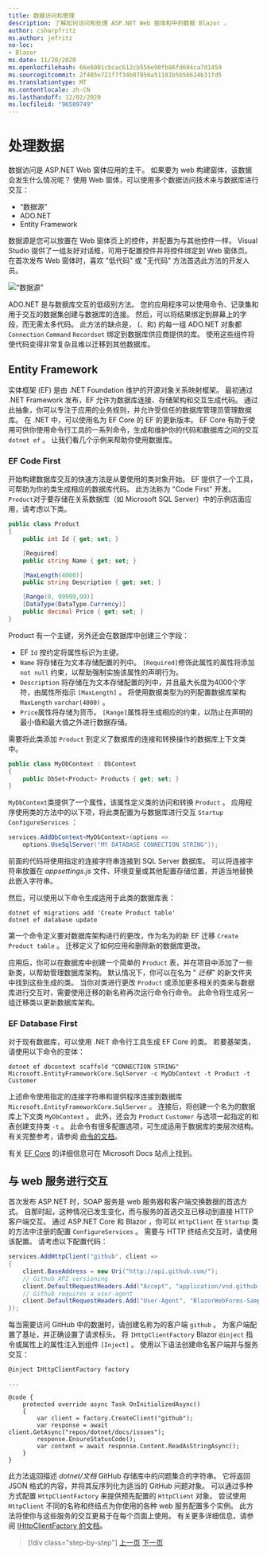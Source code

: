 ```yaml
---
title: 数据访问和管理
description: 了解如何访问和处理 ASP.NET Web 窗体和中的数据 Blazor 。
author: csharpfritz
ms.author: jefritz
no-loc:
- Blazor
ms.date: 11/20/2020
ms.openlocfilehash: 66e6001cbcac612cb556e90fb86fd694ca7d1459
ms.sourcegitcommit: 2f485e721f7f34b87856a51181b5b56624b31fd5
ms.translationtype: MT
ms.contentlocale: zh-CN
ms.lasthandoff: 12/02/2020
ms.locfileid: "96509749"
---
```

# <a name="work-with-data"></a>处理数据

数据访问是 ASP.NET Web 窗体应用的主干。 如果要为 web 构建窗体，该数据会发生什么情况呢？ 使用 Web 窗体，可以使用多个数据访问技术来与数据库进行交互：

- “数据源”
- ADO.NET
- Entity Framework

数据源是您可以放置在 Web 窗体页上的控件，并配置为与其他控件一样。 Visual Studio 提供了一组友好对话框，可用于配置控件并将控件绑定到 Web 窗体页。 在首次发布 Web 窗体时，喜欢 "低代码" 或 "无代码" 方法首选此方法的开发人员。

![“数据源”](media/data/datasources.png)

ADO.NET 是与数据库交互的低级别方法。 您的应用程序可以使用命令、记录集和用于交互的数据集创建与数据库的连接。 然后，可以将结果绑定到屏幕上的字段，而无需太多代码。 此方法的缺点是， (、和) 的每一组 ADO.NET 对象都 `Connection` `Command` `Recordset` 绑定到数据库供应商提供的库。 使用这些组件将使代码变得非常复杂且难以迁移到其他数据库。

## <a name="entity-framework"></a>Entity Framework

实体框架 (EF) 是由 .NET Foundation 维护的开源对象关系映射框架。 最初通过 .NET Framework 发布，EF 允许为数据库连接、存储架构和交互生成代码。 通过此抽象，你可以专注于应用的业务规则，并允许受信任的数据库管理员管理数据库。 在 .NET 中，可以使用名为 EF Core 的 EF 的更新版本。 EF Core 有助于使用可供你使用命令行工具的一系列命令，生成和维护你的代码和数据库之间的交互 `dotnet ef` 。 让我们看几个示例来帮助你使用数据库。

### <a name="ef-code-first"></a>EF Code First

开始构建数据库交互的快速方法是从要使用的类对象开始。 EF 提供了一个工具，可帮助为你的类生成相应的数据库代码。 此方法称为 "Code First" 开发。 `Product`对于要存储在关系数据库（如 Microsoft SQL Server）中的示例店面应用，请考虑以下类。

```csharp
public class Product
{
    public int Id { get; set; }

    [Required]
    public string Name { get; set; }

    [MaxLength(4000)]
    public string Description { get; set; }

    [Range(0, 99999,99)]
    [DataType(DataType.Currency)]
    public decimal Price { get; set; }
}
```

Product 有一个主键，另外还会在数据库中创建三个字段：  

- EF `Id` 按约定将属性标识为主键。
- `Name` 将存储在为文本存储配置的列中。 `[Required]`修饰此属性的属性将添加 `not null` 约束，以帮助强制实施该属性的声明行为。
- `Description` 将存储在为文本存储配置的列中，并且最大长度为4000个字符，由属性所指示 `[MaxLength]` 。 将使用数据类型为的列配置数据库架构 `MaxLength` `varchar(4000)` 。
- `Price`属性将存储为货币。 `[Range]`属性将生成相应的约束，以防止在声明的最小值和最大值之外进行数据存储。

需要将此类添加 `Product` 到定义了数据库的连接和转换操作的数据库上下文类中。

```csharp
public class MyDbContext : DbContext
{
    public DbSet<Product> Products { get; set; }
}
```

`MyDbContext`类提供了一个属性，该属性定义类的访问和转换 `Product` 。  应用程序使用类的方法中的以下项，将此类配置为与数据库进行交互 `Startup` `ConfigureServices` ：

```csharp
services.AddDbContext<MyDbContext>(options =>
    options.UseSqlServer("MY DATABASE CONNECTION STRING"));
```

前面的代码将使用指定的连接字符串连接到 SQL Server 数据库。 可以将连接字符串放置在 *appsettings.js* 文件、环境变量或其他配置存储位置，并适当地替换此嵌入字符串。

然后，可以使用以下命令生成适用于此类的数据库表：

```dotnetcli
dotnet ef migrations add 'Create Product table'
dotnet ef database update
```

第一个命令定义要对数据库架构进行的更改，作为名为的新 EF 迁移 `Create Product table` 。  迁移定义了如何应用和删除新的数据库更改。

应用后，你可以在数据库中创建一个简单的 `Product` 表，并在项目中添加了一些新类，以帮助管理数据库架构。  默认情况下，你可以在名为 " *迁移*" 的新文件夹中找到这些生成的类。  当你对类进行更改 `Product` 或添加更多相关的类来与数据库进行交互时，需要使用迁移的新名称再次运行命令行命令。  此命令将生成另一组迁移类以更新数据库架构。

### <a name="ef-database-first"></a>EF Database First

对于现有数据库，可以使用 .NET 命令行工具生成 EF Core 的类。 若要基架类，请使用以下命令的变体：

```dotnetcli
dotnet ef dbcontext scaffold "CONNECTION STRING" Microsoft.EntityFrameworkCore.SqlServer -c MyDbContext -t Product -t Customer
```

上述命令使用指定的连接字符串和提供程序连接到数据库 `Microsoft.EntityFrameworkCore.SqlServer` 。 连接后，将创建一个名为的数据库上下文类 `MyDbContext` 。 此外，还会为 `Product` `Customer` 与选项一起指定的和表创建支持类 `-t` 。 此命令有很多配置选项，可生成适用于数据库的类层次结构。 有关完整参考，请参阅 [命令的文档](/ef/core/miscellaneous/cli/dotnet#dotnet-ef-dbcontext-scaffold)。

有关 [EF Core](/ef/core/) 的详细信息可在 Microsoft Docs 站点上找到。

## <a name="interact-with-web-services"></a>与 web 服务进行交互

首次发布 ASP.NET 时，SOAP 服务是 web 服务器和客户端交换数据的首选方式。 自那时起，这种情况已发生变化，而与服务的首选交互已移动到直接 HTTP 客户端交互。 通过 ASP.NET Core 和 Blazor ，你可以 `HttpClient` 在 `Startup` 类的方法中注册的配置 `ConfigureServices` 。 需要与 HTTP 终结点交互时，请使用该配置。 请考虑以下配置代码：

```csharp
services.AddHttpClient("github", client =>
{
    client.BaseAddress = new Uri("http://api.github.com/");
    // Github API versioning
    client.DefaultRequestHeaders.Add("Accept", "application/vnd.github.v3+json");
    // Github requires a user-agent
    client.DefaultRequestHeaders.Add("User-Agent", "BlazorWebForms-Sample");
});
```

每当需要访问 GitHub 中的数据时，请创建名称为的客户端 `github` 。 为客户端配置了基址，并正确设置了请求标头。 将 `IHttpClientFactory` Blazor `@inject` 指令或属性上的属性注入到组件 `[Inject]` 。 使用以下语法创建命名客户端并与服务交互：

```razor
@inject IHttpClientFactory factory

...

@code {
    protected override async Task OnInitializedAsync()
    {
        var client = factory.CreateClient("github");
        var response = await client.GetAsync("repos/dotnet/docs/issues");
        response.EnsureStatusCode();
        var content = await response.Content.ReadAsStringAsync();
    }
}
```

此方法返回描述 *dotnet/文档* GitHub 存储库中的问题集合的字符串。 它将返回 JSON 格式的内容，并将其反序列化为适当的 GitHub 问题对象。 可以通过多种方式配置 `HttpClientFactory` 来提供预先配置的 `HttpClient` 对象。 尝试使用 `HttpClient` 不同的名称和终结点为你使用的各种 web 服务配置多个实例。 此方法将使你与这些服务的交互更易于在每个页面上使用。 有关更多详细信息，请参阅 [IHttpClientFactory 的文档](/aspnet/core/fundamentals/http-requests)。

>[!div class="step-by-step"]
>[上一页](forms-validation.md)
>[下一页](middleware.md)
